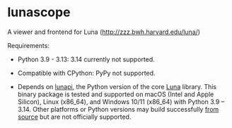 # lunascope

A viewer and frontend for Luna (http://zzz.bwh.harvard.edu/luna/)

Requirements: 

 - Python 3.9 - 3.13: 3.14 currently not supported.

 - Compatible with CPython: PyPy not supported.

 - Depends on [lunapi](https://pypi.org/project/lunapi/), the Python
 version of the core [Luna](https://zzz.bwh.harvard.edu/luna/) library. This binary
 package is tested and supported on macOS (Intel and Apple Silicon), Linux (x86_64), and
 Windows 10/11 (x86_64) with Python 3.9 – 3.14.  Other platforms or
 Python versions may build successfully [from source](https://github.com/remnrem/luna-api)
 but are not officially supported.
